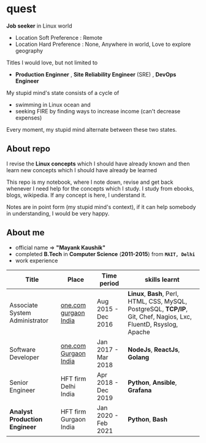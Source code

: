 # quest
**Job seeker** in Linux world
* Location Soft Preference : Remote
* Location Hard Preference : None, Anywhere in world, Love to explore geography

Titles I would love, but not limited to
* **Production Enginner** , **Site Reliability Engineer** (SRE) , **DevOps Engineer**

My stupid mind's state consists of a cycle of
* swimming in Linux ocean and
* seeking FIRE by finding ways to increase income (can't decrease expenses)

Every moment, my stupid mind alternate between these two states.


## About repo
I revise the **Linux concepts** which I should have already known and then learn new concepts which I should have already be learned

This repo is my notebook, where I note down, revise and get back whenever I need help for the concepts which I study.
I study from ebooks, blogs, wikipedia.
If any concept is here, I understand it.

Notes are in point form (my stupid mind's context), if it can help somebody in understanding, I would be very happy.

## About me
* official name => **"Mayank Kaushik"**
* completed **B.Tech** in **Computer Science** (**2011-2015**) from **`MAIT, Delhi`**
* work experience

| Title                               | Place                                           | Time period         | skills learnt  |
| -------------                       |-------------                                    | -----               | -----|
| Associate System Administrator      | [one.com gurgaon India](https://www.google.com) | Aug 2015 - Dec 2016 | **Linux**, **Bash**, Perl, HTML, CSS, MySQL, PostgreSQL, **TCP/IP**, Git, Chef, Nagios, Lxc, FluentD, Rsyslog, Apache |
| Software Developer                  | [one.com Gurgaon India](https://www.google.com) | Jan 2017 - Mar 2018 | **NodeJs**, **ReactJs**, **Golang**  |
| Senior Engineer                     | HFT firm Delhi India                            | Apr 2018 - Dec 2019 | **Python**, **Ansible**, **Grafana** |
| **Analyst Production Engineer**     | HFT firm Gurgaon India                          | Jan 2020 - Feb 2021 | **Python**, **Bash** |
